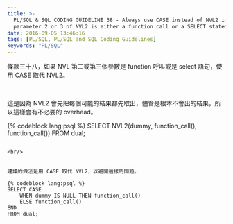 ```yaml
---
title: >-
  PL/SQL & SQL CODING GUIDELINE 38 - Always use CASE instead of NVL2 if
  parameter 2 or 3 of NVL2 is either a function call or a SELECT statement
date: 2016-09-05 13:46:16
tags: [PL/SQL, PL/SQL and SQL Coding Guidelines]
keywords: "PL/SQL"
---
```


條款三十八，如果 NVL 第二或第三個參數是 function 呼叫或是 select 語句，使用 CASE 取代 NVL2。

<!-- More -->

<br/>


這是因為 NVL2 會先把每個可能的結果都先取出，儘管是根本不會出的結果，所以這樣會有不必要的 overhead。  

{% codeblock lang:psql %}
SELECT NVL2(dummy, function_call(), function_call()) 
FROM dual;
```

<br/>


建議的做法是用 CASE 取代 NVL2，以避開這樣的問題。  

{% codeblock lang:psql %}
SELECT CASE 
    WHEN dummy IS NULL THEN function_call() 
    ELSE function_call()
END 
FROM dual;
```